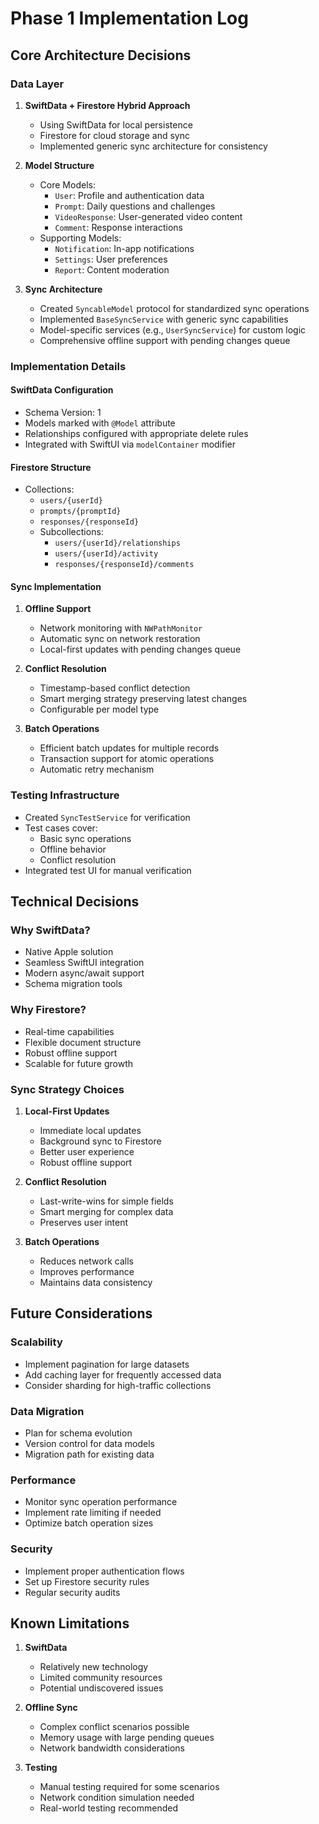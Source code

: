 # Phase 1 Implementation Log

## Core Architecture Decisions

### Data Layer
1. **SwiftData + Firestore Hybrid Approach**
   - Using SwiftData for local persistence
   - Firestore for cloud storage and sync
   - Implemented generic sync architecture for consistency

2. **Model Structure**
   - Core Models:
     - `User`: Profile and authentication data
     - `Prompt`: Daily questions and challenges
     - `VideoResponse`: User-generated video content
     - `Comment`: Response interactions
   - Supporting Models:
     - `Notification`: In-app notifications
     - `Settings`: User preferences
     - `Report`: Content moderation

3. **Sync Architecture**
   - Created `SyncableModel` protocol for standardized sync operations
   - Implemented `BaseSyncService` with generic sync capabilities
   - Model-specific services (e.g., `UserSyncService`) for custom logic
   - Comprehensive offline support with pending changes queue

### Implementation Details

#### SwiftData Configuration
- Schema Version: 1
- Models marked with `@Model` attribute
- Relationships configured with appropriate delete rules
- Integrated with SwiftUI via `modelContainer` modifier

#### Firestore Structure
- Collections:
  - `users/{userId}`
  - `prompts/{promptId}`
  - `responses/{responseId}`
  - Subcollections:
    - `users/{userId}/relationships`
    - `users/{userId}/activity`
    - `responses/{responseId}/comments`

#### Sync Implementation
1. **Offline Support**
   - Network monitoring with `NWPathMonitor`
   - Automatic sync on network restoration
   - Local-first updates with pending changes queue

2. **Conflict Resolution**
   - Timestamp-based conflict detection
   - Smart merging strategy preserving latest changes
   - Configurable per model type

3. **Batch Operations**
   - Efficient batch updates for multiple records
   - Transaction support for atomic operations
   - Automatic retry mechanism

### Testing Infrastructure
- Created `SyncTestService` for verification
- Test cases cover:
  - Basic sync operations
  - Offline behavior
  - Conflict resolution
- Integrated test UI for manual verification

## Technical Decisions

### Why SwiftData?
- Native Apple solution
- Seamless SwiftUI integration
- Modern async/await support
- Schema migration tools

### Why Firestore?
- Real-time capabilities
- Flexible document structure
- Robust offline support
- Scalable for future growth

### Sync Strategy Choices
1. **Local-First Updates**
   - Immediate local updates
   - Background sync to Firestore
   - Better user experience
   - Robust offline support

2. **Conflict Resolution**
   - Last-write-wins for simple fields
   - Smart merging for complex data
   - Preserves user intent

3. **Batch Operations**
   - Reduces network calls
   - Improves performance
   - Maintains data consistency

## Future Considerations

### Scalability
- Implement pagination for large datasets
- Add caching layer for frequently accessed data
- Consider sharding for high-traffic collections

### Data Migration
- Plan for schema evolution
- Version control for data models
- Migration path for existing data

### Performance
- Monitor sync operation performance
- Implement rate limiting if needed
- Optimize batch operation sizes

### Security
- Implement proper authentication flows
- Set up Firestore security rules
- Regular security audits

## Known Limitations

1. **SwiftData**
   - Relatively new technology
   - Limited community resources
   - Potential undiscovered issues

2. **Offline Sync**
   - Complex conflict scenarios possible
   - Memory usage with large pending queues
   - Network bandwidth considerations

3. **Testing**
   - Manual testing required for some scenarios
   - Network condition simulation needed
   - Real-world testing recommended 